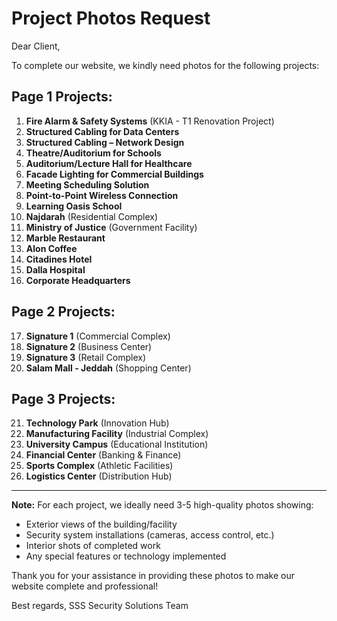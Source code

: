 # Project Photos Request

Dear Client,

To complete our website, we kindly need photos for the following projects:

## Page 1 Projects:

1. **Fire Alarm & Safety Systems** (KKIA - T1 Renovation Project)
2. **Structured Cabling for Data Centers**
3. **Structured Cabling – Network Design**
4. **Theatre/Auditorium for Schools**
5. **Auditorium/Lecture Hall for Healthcare**
6. **Facade Lighting for Commercial Buildings**
7. **Meeting Scheduling Solution**
8. **Point-to-Point Wireless Connection**
9. **Learning Oasis School**
10. **Najdarah** (Residential Complex)
11. **Ministry of Justice** (Government Facility)
12. **Marble Restaurant**
13. **Alon Coffee**
14. **Citadines Hotel**
15. **Dalla Hospital**
16. **Corporate Headquarters**

## Page 2 Projects:

17. **Signature 1** (Commercial Complex)
18. **Signature 2** (Business Center)
19. **Signature 3** (Retail Complex)
20. **Salam Mall - Jeddah** (Shopping Center)

## Page 3 Projects:

21. **Technology Park** (Innovation Hub)
22. **Manufacturing Facility** (Industrial Complex)
23. **University Campus** (Educational Institution)
24. **Financial Center** (Banking & Finance)
25. **Sports Complex** (Athletic Facilities)
26. **Logistics Center** (Distribution Hub)

---

**Note:** For each project, we ideally need 3-5 high-quality photos showing:

- Exterior views of the building/facility
- Security system installations (cameras, access control, etc.)
- Interior shots of completed work
- Any special features or technology implemented

Thank you for your assistance in providing these photos to make our website complete and professional!

Best regards,
SSS Security Solutions Team
